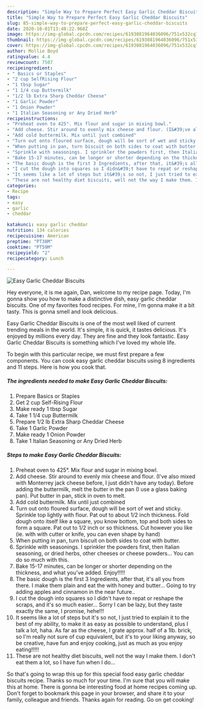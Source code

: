 ```yaml
---
description: "Simple Way to Prepare Perfect Easy Garlic Cheddar Biscuits"
title: "Simple Way to Prepare Perfect Easy Garlic Cheddar Biscuits"
slug: 85-simple-way-to-prepare-perfect-easy-garlic-cheddar-biscuits
date: 2020-10-01T13:48:22.968Z
image: https://img-global.cpcdn.com/recipes/6193081964036096/751x532cq70/easy-garlic-cheddar-biscuits-recipe-main-photo.jpg
thumbnail: https://img-global.cpcdn.com/recipes/6193081964036096/751x532cq70/easy-garlic-cheddar-biscuits-recipe-main-photo.jpg
cover: https://img-global.cpcdn.com/recipes/6193081964036096/751x532cq70/easy-garlic-cheddar-biscuits-recipe-main-photo.jpg
author: Mollie Boyd
ratingvalue: 4.4
reviewcount: 7507
recipeingredient:
- " Basics or Staples"
- "2 cup SelfRising Flour"
- "1 tbsp Sugar"
- "1 1/4 cup Buttermilk"
- "1/2 lb Extra Sharp Cheddar Cheese"
- "1 Garlic Powder"
- "1 Onion Powder"
- "1 Italian Seasoning or Any Dried Herb"
recipeinstructions:
- "Preheat oven to 425°. Mix flour and sugar in mixing bowl."
- "Add cheese. Stir around to evenly mix cheese and flour. (I&#39;ve also mixed with Monterrey jack cheese before, I just didn&#39;t have any today). Before adding the buttermilk, melt the butter in the pan (I use a glass baking pan). Put butter in pan, stick in oven to melt."
- "Add cold buttermilk. Mix until just combined"
- "Turn out onto floured surface, dough will be sort of wet and sticky. Sprinkle top lightly with flour. Pat out to about 1/2 inch thickness. Fold dough onto itself like a square, you know bottom, top and both sides to form a square. Pat out to 1/2 inch or so thickness. Cut however you like (ie. with with cutter or knife, you can even shape by hand)"
- "When putting in pan, turn biscuit on both sides to coat with butter."
- "Sprinkle with seasonings. I sprinkler the powders first, then Italian seasoning, or dried herbs, other cheeses or cheese powders... You can do so much with this."
- "Bake 15-17 minutes, can be longer or shorter depending on the thickness, and what you&#39;ve added. Enjoy!!!!!"
- "The basic dough is the first 3 Ingredients, after that, it&#39;s all you from there. I make them plain and eat the with honey and butter... Going to try adding apples and cinnamon in the near future.."
- "I cut the dough into squares so I didn&#39;t have to repat or reshape the scraps, and it&#39;s so much easier... Sorry I can be lazy, but they taste exactly the same, I promise, hehe!!!"
- "It seems like a lot of steps but it&#39;s so not, I just tried to explain it to the best of my ability, to make it as easy as possible to understand, plus I talk a lot, haha.  As far as the cheese, I grate approx. half of a 1lb. brick, so I&#39;m really not sure of cup equivalent, but it&#39;s to your liking anyway, so be creative, have fun and enjoy cooking, just as much as you enjoy eating!!!!!"
- "These are not healthy diet biscuits, well not the way I make them. I don&#39;t eat them a lot, so I have fun when I do..."
categories:
- Recipe
tags:
- easy
- garlic
- cheddar

katakunci: easy garlic cheddar 
nutrition: 134 calories
recipecuisine: American
preptime: "PT38M"
cooktime: "PT59M"
recipeyield: "2"
recipecategory: Lunch

---
```



![Easy Garlic Cheddar Biscuits](https://img-global.cpcdn.com/recipes/6193081964036096/751x532cq70/easy-garlic-cheddar-biscuits-recipe-main-photo.jpg)

Hey everyone, it is me again, Dan, welcome to my recipe page. Today, I'm gonna show you how to make a distinctive dish, easy garlic cheddar biscuits. One of my favorites food recipes. For mine, I'm gonna make it a bit tasty. This is gonna smell and look delicious.

Easy Garlic Cheddar Biscuits is one of the most well liked of current trending meals in the world. It's simple, it is quick, it tastes delicious. It's enjoyed by millions every day. They are fine and they look fantastic. Easy Garlic Cheddar Biscuits is something which I've loved my whole life.




To begin with this particular recipe, we must first prepare a few components. You can cook easy garlic cheddar biscuits using 8 ingredients and 11 steps. Here is how you cook that.

<!--inarticleads1-->

##### The ingredients needed to make Easy Garlic Cheddar Biscuits:

1. Prepare  Basics or Staples
1. Get 2 cup Self-Rising Flour
1. Make ready 1 tbsp Sugar
1. Take 1 1/4 cup Buttermilk
1. Prepare 1/2 lb Extra Sharp Cheddar Cheese
1. Take 1 Garlic Powder
1. Make ready 1 Onion Powder
1. Take 1 Italian Seasoning or Any Dried Herb




<!--inarticleads2-->

##### Steps to make Easy Garlic Cheddar Biscuits:

1. Preheat oven to 425°. Mix flour and sugar in mixing bowl.
1. Add cheese. Stir around to evenly mix cheese and flour. (I&#39;ve also mixed with Monterrey jack cheese before, I just didn&#39;t have any today). Before adding the buttermilk, melt the butter in the pan (I use a glass baking pan). Put butter in pan, stick in oven to melt.
1. Add cold buttermilk. Mix until just combined
1. Turn out onto floured surface, dough will be sort of wet and sticky. Sprinkle top lightly with flour. Pat out to about 1/2 inch thickness. Fold dough onto itself like a square, you know bottom, top and both sides to form a square. Pat out to 1/2 inch or so thickness. Cut however you like (ie. with with cutter or knife, you can even shape by hand)
1. When putting in pan, turn biscuit on both sides to coat with butter.
1. Sprinkle with seasonings. I sprinkler the powders first, then Italian seasoning, or dried herbs, other cheeses or cheese powders... You can do so much with this.
1. Bake 15-17 minutes, can be longer or shorter depending on the thickness, and what you&#39;ve added. Enjoy!!!!!
1. The basic dough is the first 3 Ingredients, after that, it&#39;s all you from there. I make them plain and eat the with honey and butter... Going to try adding apples and cinnamon in the near future..
1. I cut the dough into squares so I didn&#39;t have to repat or reshape the scraps, and it&#39;s so much easier... Sorry I can be lazy, but they taste exactly the same, I promise, hehe!!!
1. It seems like a lot of steps but it&#39;s so not, I just tried to explain it to the best of my ability, to make it as easy as possible to understand, plus I talk a lot, haha.  As far as the cheese, I grate approx. half of a 1lb. brick, so I&#39;m really not sure of cup equivalent, but it&#39;s to your liking anyway, so be creative, have fun and enjoy cooking, just as much as you enjoy eating!!!!!
1. These are not healthy diet biscuits, well not the way I make them. I don&#39;t eat them a lot, so I have fun when I do...




So that's going to wrap this up for this special food easy garlic cheddar biscuits recipe. Thanks so much for your time. I'm sure that you will make this at home. There is gonna be interesting food at home recipes coming up. Don't forget to bookmark this page in your browser, and share it to your family, colleague and friends. Thanks again for reading. Go on get cooking!
